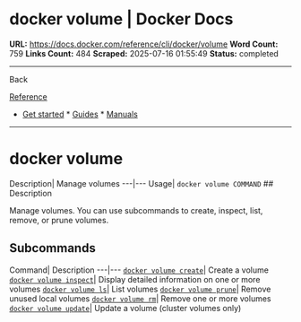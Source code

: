 # docker volume | Docker Docs

**URL:** https://docs.docker.com/reference/cli/docker/volume
**Word Count:** 759
**Links Count:** 484
**Scraped:** 2025-07-16 01:55:49
**Status:** completed

---

Back

[Reference](https://docs.docker.com/reference/)

  * [Get started](https://docs.docker.com/get-started/)   * [Guides](https://docs.docker.com/guides/)   * [Manuals](https://docs.docker.com/manuals/)

* * *

# docker volume

Description| Manage volumes   ---|---   Usage| `docker volume COMMAND`      ## Description

Manage volumes. You can use subcommands to create, inspect, list, remove, or prune volumes.

## Subcommands

Command| Description   ---|---   [`docker volume create`](https://docs.docker.com/reference/cli/docker/volume/create/)| Create a volume   [`docker volume inspect`](https://docs.docker.com/reference/cli/docker/volume/inspect/)| Display detailed information on one or more volumes   [`docker volume ls`](https://docs.docker.com/reference/cli/docker/volume/ls/)| List volumes   [`docker volume prune`](https://docs.docker.com/reference/cli/docker/volume/prune/)| Remove unused local volumes   [`docker volume rm`](https://docs.docker.com/reference/cli/docker/volume/rm/)| Remove one or more volumes   [`docker volume update`](https://docs.docker.com/reference/cli/docker/volume/update/)| Update a volume \(cluster volumes only\)